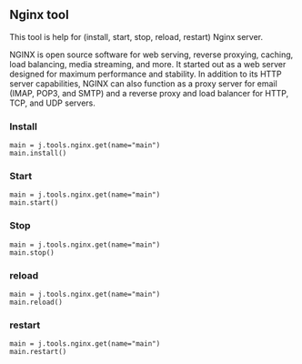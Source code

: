 ## Nginx tool

This tool is help for (install, start, stop, reload, restart) Nginx server.

NGINX is open source software for web serving, reverse proxying, caching, load balancing, media streaming, and more.
It started out as a web server designed for maximum performance and stability. In addition to its HTTP server capabilities,
NGINX can also function as a proxy server for email (IMAP, POP3, and SMTP) and a reverse proxy and load balancer for HTTP, TCP, and UDP servers.

### Install
```
main = j.tools.nginx.get(name="main")
main.install()
```
### Start
```
main = j.tools.nginx.get(name="main")
main.start()
```
### Stop
```
main = j.tools.nginx.get(name="main")
main.stop()
```
### reload
```
main = j.tools.nginx.get(name="main")
main.reload()
```
### restart
```
main = j.tools.nginx.get(name="main")
main.restart()
```
